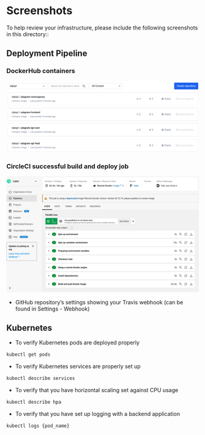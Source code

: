 # Screenshots

To help review your infrastructure, please include the following screenshots in this directory::

## Deployment Pipeline

### DockerHub containers

![docker-hub-image](images/dockerhub.png)

### CircleCI successful build and deploy job

![circleci-pipelines](images/circleci-pipelines.png)

* GitHub repository’s settings showing your Travis webhook (can be found in Settings - Webhook)

## Kubernetes

* To verify Kubernetes pods are deployed properly

```bash
kubectl get pods
```

* To verify Kubernetes services are properly set up

```bash
kubectl describe services
```

* To verify that you have horizontal scaling set against CPU usage

```bash
kubectl describe hpa
```

* To verify that you have set up logging with a backend application

```bash
kubectl logs {pod_name}
```
